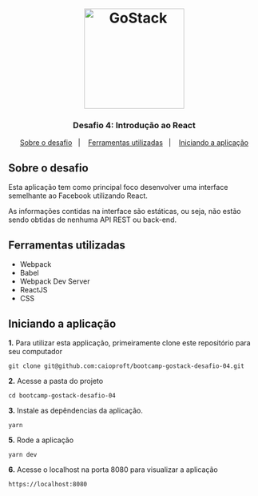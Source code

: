 <h1 align="center">
    <img alt="GoStack" src="https://rocketseat-cdn.s3-sa-east-1.amazonaws.com/bootcamp-header.png" width="200px" />
</h1>

<h3 align="center">
  Desafio 4: Introdução ao React
</h3>

<p align="center">
  <a href="#sobre-o-desafio">Sobre o desafio</a>&nbsp;&nbsp;&nbsp;|&nbsp;&nbsp;&nbsp;
  <a href="#ferramentas-utilizadas">Ferramentas utilizadas</a>&nbsp;&nbsp;&nbsp;|&nbsp;&nbsp;&nbsp;
  <a href="#iniciando-a-aplicação">Iniciando a aplicação</a>
</p>

## Sobre o desafio

Esta aplicação tem como principal foco desenvolver uma interface semelhante ao Facebook utilizando React.

As informações contidas na interface são estáticas, ou seja, não estão sendo obtidas de nenhuma API REST ou back-end.

## Ferramentas utilizadas

- Webpack
- Babel
- Webpack Dev Server
- ReactJS
- CSS

## Iniciando a aplicação

**1.** Para utilizar esta applicação, primeiramente clone este repositório para seu computador
```
git clone git@github.com:caioproft/bootcamp-gostack-desafio-04.git
```
**2.** Acesse a pasta do projeto
```
cd bootcamp-gostack-desafio-04
```

**3.** Instale as depêndencias da aplicação.

```
yarn
```

**5.** Rode a aplicação

```
yarn dev
```

**6.** Acesse o localhost na porta 8080 para visualizar a aplicação

```
https://localhost:8080
```


